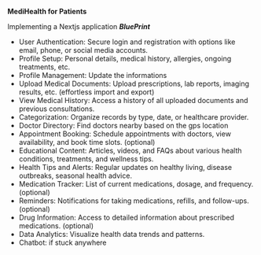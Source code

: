 **MediHealth for Patients**

Implementing a Nextjs application
***BluePrint***

* User Authentication: Secure login and registration with options like email, phone, or social media accounts.
* Profile Setup: Personal details, medical history, allergies, ongoing treatments, etc.
* Profile Management: Update the informations
* Upload Medical Documents: Upload prescriptions, lab reports, imaging results, etc. (effortless import and export)
* View Medical History: Access a history of all uploaded documents and previous consultations.
* Categorization: Organize records by type, date, or healthcare provider.
* Doctor Directory: Find doctors nearby based on the gps location
* Appointment Booking: Schedule appointments with doctors, view availability, and book time slots. (optional)
* Educational Content: Articles, videos, and FAQs about various health conditions, treatments, and wellness tips.
* Health Tips and Alerts: Regular updates on healthy living, disease outbreaks, seasonal health advice.
* Medication Tracker: List of current medications, dosage, and frequency. (optional)
* Reminders: Notifications for taking medications, refills, and follow-ups. (optional)
* Drug Information: Access to detailed information about prescribed medications. (optional)
* Data Analytics: Visualize health data trends and patterns.
* Chatbot: if stuck anywhere

